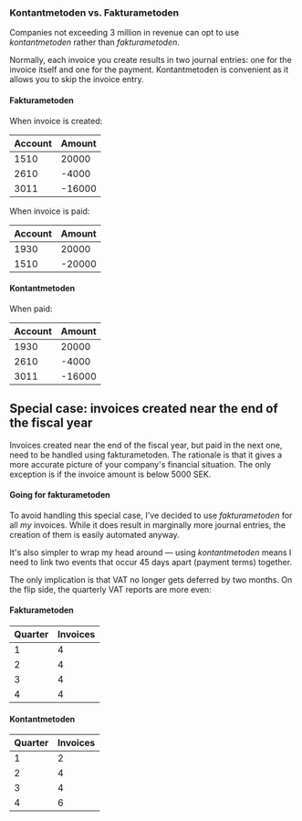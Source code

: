 ### Kontantmetoden vs. Fakturametoden

Companies not exceeding 3 million in revenue can opt to use _kontantmetoden_ rather than _fakturametoden_.

Normally, each invoice you create results in two journal entries: one for the invoice itself and one for the payment.
Kontantmetoden is convenient as it allows you to skip the invoice entry.

#### Fakturametoden

When invoice is created:

| Account | Amount |
| ------- | ------ |
| 1510    | 20000  |
| 2610    | -4000  |
| 3011    | -16000 |

When invoice is paid:

| Account | Amount |
| ------- | ------ |
| 1930    | 20000  |
| 1510    | -20000 |

#### Kontantmetoden

When paid:

| Account | Amount |
| ------- | ------ |
| 1930    | 20000  |
| 2610    | -4000  |
| 3011    | -16000 |

## Special case: invoices created near the end of the fiscal year

Invoices created near the end of the fiscal year, but paid in the next one, need to be handled using fakturametoden.
The rationale is that it gives a more accurate picture of your company's financial situation. The only exception
is if the invoice amount is below 5000 SEK.

#### Going for fakturametoden

To avoid handling this special case, I've decided to use _fakturametoden_ for all _my_ invoices. While it does
result in marginally more journal entries, the creation of them is easily automated anyway.

It's also simpler to wrap my head around — using _kontantmetoden_ means I need to link two
events that occur 45 days apart (payment terms) together.

The only implication is that VAT no longer gets deferred by two months. On the flip side,
the quarterly VAT reports are more even:

#### Fakturametoden

| Quarter | Invoices |
| ------- | -------- |
| 1       | 4        |
| 2       | 4        |
| 3       | 4        |
| 4       | 4        |

#### Kontantmetoden

| Quarter | Invoices |
| ------- | -------- |
| 1       | 2        |
| 2       | 4        |
| 3       | 4        |
| 4       | 6        |
